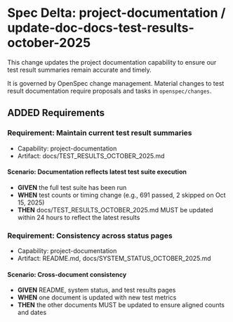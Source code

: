 # Spec Delta: project-documentation / update-doc-docs-test-results-october-2025

This change updates the project documentation capability to ensure our test result summaries remain accurate and timely.

It is governed by OpenSpec change management. Material changes to test result documentation require proposals and tasks in `openspec/changes`.

## ADDED Requirements

### Requirement: Maintain current test result summaries

- Capability: project-documentation
- Artifact: docs/TEST_RESULTS_OCTOBER_2025.md

#### Scenario: Documentation reflects latest test suite execution

- **GIVEN** the full test suite has been run
- **WHEN** test counts or timing change (e.g., 691 passed, 2 skipped on Oct 15, 2025)
- **THEN** docs/TEST_RESULTS_OCTOBER_2025.md MUST be updated within 24 hours to reflect the latest results

### Requirement: Consistency across status pages

- Capability: project-documentation
- Artifact: README.md, docs/SYSTEM_STATUS_OCTOBER_2025.md

#### Scenario: Cross-document consistency

- **GIVEN** README, system status, and test results pages
- **WHEN** one document is updated with new test metrics
- **THEN** the other documents MUST be updated to ensure aligned counts and dates
